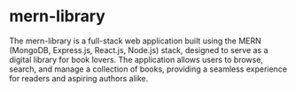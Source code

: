# mern-library
 The mern-library is a full-stack web application built using the MERN (MongoDB, Express.js, React.js, Node.js) stack, designed to serve as a digital library for book lovers. The application allows users to browse, search, and manage a collection of books, providing a seamless experience for readers and aspiring authors alike.
